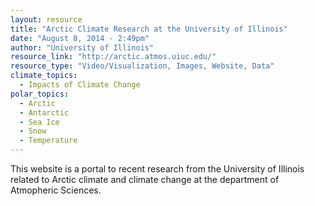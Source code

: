 ```yaml
---
layout: resource
title: "Arctic Climate Research at the University of Illinois"
date: "August 8, 2014 - 2:49pm"
author: "University of Illinois"
resource_link: "http://arctic.atmos.uiuc.edu/"
resource_type: "Video/Visualization, Images, Website, Data"
climate_topics:
  - Impacts of Climate Change
polar_topics:
  - Arctic
  - Antarctic
  - Sea Ice
  - Snow
  - Temperature
---
```


This website is a portal to recent research from the University of Illinois related to Arctic climate and climate change at the department of Atmopheric Sciences.